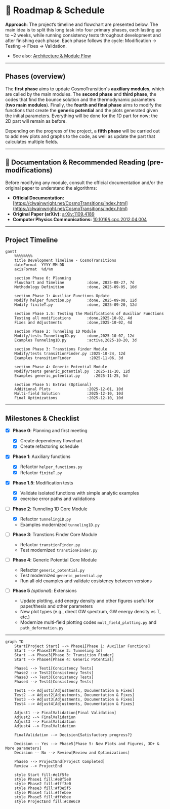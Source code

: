 # 📅 Roadmap & Schedule

**Approach**: The project’s timeline and flowchart are presented below. The main idea is to split this long task into four primary phases, each lasting up to ~2 weeks, while running consistency tests throughout development and after finishing each phase. Each phase follows the cycle: Modification → Testing → Fixes → Validation.

- See also: [Architecture & Module Flow](architecture.md)

---
## Phases (overview)
  The **first phase** aims to update CosmoTransition's **auxiliary modules**, which are called by the main modules. The **second phase** and **third phase**, the codes that find the bounce solution and the thermodynamic parameters (**two main modules**). Finally, the **fourth and final phase** aims to modify the functions that create the **generic potential** and the plots generated given the initial parameters. Everything will be done for the 1D part for now; the 2D part will remain as before.

Depending on the progress of the project, a **fifth phase** will be carried out to add new plots and graphs to the code, as well as update the part that calculates multiple fields.

---

## 📖 Documentation & Recommended Reading (pre-modifications)
Before modifying any module, consult the official documentation and/or the original paper to understand the algorithms:

- **Official Documentation:**[https://clwainwright.net/CosmoTransitions/index.html](https://clwainwright.net/CosmoTransitions/index.html)
- **Original Paper (arXiv):** [arXiv:1109.4189](https://arxiv.org/abs/1109.4189)
- **Computer Physics Communications:** [10.1016/j.cpc.2012.04.004](https://doi.org/10.1016/j.cpc.2012.04.004)

---
## Project Timeline


```mermaid
gantt
    %%%%%%%%
    title Development Timeline - CosmoTransitions
    dateFormat  YYYY-MM-DD
    axisFormat  %d/%m
    
    section Phase 0: Planning
    Flowchart and Timeline          :done, 2025-08-27, 7d
    Methodology Definition          :done, 2025-09-05, 10d
    
    section Phase 1: Auxiliar Functions Update
    Modify helper_function.py       :done, 2025-09-08, 12d
    Modify finiteT.py               :done, 2025-09-20, 12d
    
    section Phase 1.5: Testing the Modifications of Auxiliar Functions
    Testing all modifications       :done,2025-10-02, 4d
    Fixes and Adjustments           :done,2025-10-02, 4d
    
    section Phase 2: Tunneling 1D Module
    Modify/tests Tunneling1D.py     :done,2025-10-07, 12d
    Examples Tunneling1D.py         :active,2025-10-20, 3d
    
    section Phase 3: Transtions Finder Module
    Modify/tests transitionFinder.py :2025-10-24, 12d      
    Examples transitionFinder        :2025-11-06, 3d
    
    section Phase 4: Generic Potential Module
    Modify/tests generic_potential.py  :2025-11-10, 12d
    Examples generic_potential.py      :2025-11-25, 5d
    
    section Phase 5: Extras (Optional)
    Additional Plots                :2025-12-01, 10d
    Multi-field Solution            :2025-12-10, 10d
    Final Optimizations             :2025-12-10, 10d
```


---

## Milestones & Checklist
- [x] **Phase 0**: Planning and first meeting 
  - [x] Create dependency flowchart 
  - [x] Create refactoring schedule 

- [x] **Phase 1**: Auxiliary functions 
  - [x] Refactor `helper_functions.py`
  - [x] Refactor `finiteT.py`

- [x] **Phase 1.5**: Modification tests 
  - [x] Validate isolated functions with simple analytic examples  
  - [x] exercise error paths and validations

- [ ] **Phase 2**: Tunneling 1D Core Module 
  - [x] Refactor `tunneling1D.py` 
  -  Examples modernized `tunneling1D.py` 

- [ ] **Phase 3**: Transtions Finder Core Module 
  - Refactor `transtionFinder.py` 
  - Test modernized `transtionFinder.py`

- [ ] **Phase 4**: Generic Potential Core Module  
  - Refactor `generic_potential.py` 
  - Test modernized `generic_potential.py`
  - Run all old examples and validate cosistency between versions

- [ ] **Phase 5** *(optional)*: Extensions
  - Update plotting, add energy density and other figures useful for paper/thesis and other parameters
  - New plot types (e.g., direct GW spectrum, GW energy density vs T, etc.) 
  - Modernize multi-field plotting codes `mult_field_plotting.py` and `path_deformation.py`
---

```mermaid
graph TD
    Start[Project Start] --> Phase1[Phase 1: Auxiliar Functions]
    Start --> Phase2[Phase 2: Tunneling 1d]
    Start --> Phase3[Phase 3: Transition Finder]    
    Start --> Phase4[Phase 4: Generic Potential]
    
    Phase1 --> Test1[Consistency Tests]
    Phase2 --> Test2[Consistency Tests]
    Phase3 --> Test3[Consistency Tests]
    Phase4 --> Test4[Consistency Tests]
    
    Test1 --> Adjust1[Adjustments, Documentation & Fixes]
    Test2 --> Adjust2[Adjustments, Documentation & Fixes]
    Test3 --> Adjust3[Adjustments, Documentation & Fixes]
    Test4 --> Adjust4[Adjustments, Documentation & Fixes]
    
    Adjust1 --> FinalValidation[Final Validation]
    Adjust2 --> FinalValidation
    Adjust3 --> FinalValidation
    Adjust4 --> FinalValidation
    
    FinalValidation --> Decision{Satisfactory progress?}
    
    Decision -- Yes --> Phase5[Phase 5: New Plots and Figures, 3D+ & More parameters]
    Decision -- No --> Review[Review and Optimizations]
    
    Phase5 --> ProjectEnd[Project Completed]
    Review --> ProjectEnd

    style Start fill:#e1f5fe
    style Phase1 fill:#e8f5e8
    style Phase2 fill:#fff3e0
    style Phase3 fill:#f3e5f5
    style Phase4 fill:#ffebee
    style Phase5 fill:#ffebee
    style ProjectEnd fill:#c8e6c9
```



